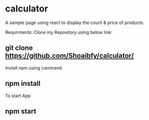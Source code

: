 # calculator
A sample page using react to display the count &amp; price of products.

Requirments:
Clone my Repository using below link:

## git clone https://github.com/Shoaibfy/calculator/

Install npm using cammand.

## npm install

To start App

## npm start
